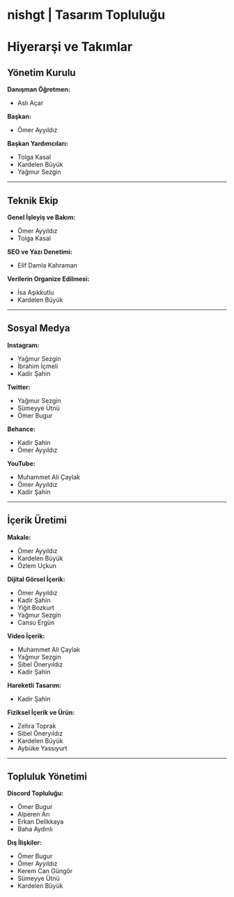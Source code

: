 # nishgt | Tasarım Topluluğu

# Hiyerarşi ve Takımlar

## Yönetim Kurulu

**Danışman Öğretmen:**

- Aslı Açar

**Başkan:**

- Ömer Ayyıldız

**Başkan Yardımcıları:**

- Tolga Kasal
- Kardelen Büyük
- Yağmur Sezgin

---

## Teknik Ekip

**Genel İşleyiş ve Bakım:**

- Ömer Ayyıldız
- Tolga Kasal

**SEO ve Yazı Denetimi:**

- Elif Damla Kahraman

**Verilerin Organize Edilmesi:**

- İsa Aşıkkutlu
- Kardelen Büyük

---

## Sosyal Medya

**Instagram:**

- Yağmur Sezgin
- İbrahim İçmeli
- Kadir Şahin

**Twitter:**

- Yağmur Sezgin
- Sümeyye Ütnü
- Ömer Bugur

**Behance:**

- Kadir Şahin
- Ömer Ayyıldız

**YouTube:**

- Muhammet Ali Çaylak
- Ömer Ayyıldız
- Kadir Şahin

---

## İçerik Üretimi

**Makale:**

- Ömer Ayyıldız
- Kardelen Büyük
- Özlem Uçkun

**Dijital Görsel İçerik:**

- Ömer Ayyıldız
- Kadir Şahin
- Yiğit Bozkurt
- Yağmur Sezgin
- Cansu Ergün

**Video İçerik:**

- Muhammet Ali Çaylak
- Yağmur Sezgin
- Sibel Öneryıldız
- Kadir Şahin

**Hareketli Tasarım:**

- Kadir Şahin

**Fiziksel İçerik ve Ürün:**

- Zehra Toprak
- Sibel Öneryıldız
- Kardelen Büyük
- Aybüke Yassıyurt

---

## Topluluk Yönetimi

**Discord Topluluğu:**

- Ömer Bugur
- Alperen Arı
- Erkan Delikkaya
- Baha Aydınlı

**Dış İlişkiler:**

- Ömer Bugur
- Ömer Ayyıldız
- Kerem Can Güngör
- Sümeyye Ütnü
- Kardelen Büyük
